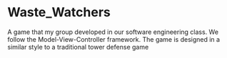 # Waste_Watchers

A game that my group developed in our software engineering class. We follow the Model-View-Controller framework. The game is designed in a similar style to a traditional tower defense game
